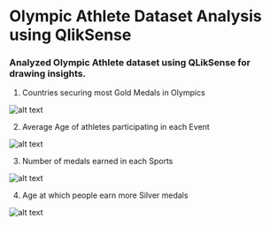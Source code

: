 # Olympic Athlete Dataset Analysis using QlikSense

### Analyzed Olympic Athlete dataset using QLikSense for drawing insights.

1. Countries securing most Gold Medals in Olympics

![alt text](https://github.com/swarupmishal/QlikSense/blob/master/Reports/1.png)

2. Average Age of athletes participating in each Event

![alt text](https://github.com/swarupmishal/QlikSense/blob/master/Reports/2.png)

3. Number of medals earned in each Sports

![alt text](https://github.com/swarupmishal/QlikSense/blob/master/Reports/3.png)

4. Age at which people earn more Silver medals

![alt text](https://github.com/swarupmishal/QlikSense/blob/master/Reports/4.png)
